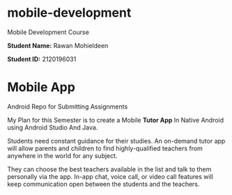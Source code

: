 # mobile-development
Mobile Development Course

**Student Name:** Rawan Mohieldeen

**Student ID:** 2120196031

# Mobile App 

Android Repo for Submitting Assignments

My Plan for this Semester is to create a Mobile **Tutor App** In Native Android using Android Studio And Java. 

Students need constant guidance for their studies. An on-demand tutor app will allow parents and children to find highly-qualified teachers from anywhere in the world for any subject.

They can choose the best teachers available in the list and talk to them personally via the app. In-app chat, voice call, or video call features will keep 
communication open between the students and the teachers.


